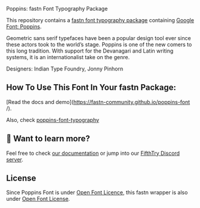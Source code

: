 Poppins: fastn Font Typography Package

This repository contains a [fastn font typography package](https://fastn.com/featured/fonts-typography/) containing [Google Font: 
Poppins](https://fonts.google.com/specimen/Poppins/about).

Geometric sans serif typefaces have been a popular design tool ever since these actors took to the world’s stage. Poppins is one of the new comers to this long tradition. With support for the Devanagari and Latin writing systems, it is an internationalist take on the genre.

Designers: Indian Type Foundry, Jonny Pinhorn

## How To Use This Font In Your fastn Package:

[Read the docs and demo](https://fastn-community.github.io/poppins-font
/).

Also, check [poppins-font-typography](https://fastn-community.github.iopoppins-font-typography/)

## 👀 Want to learn more?

Feel free to check [our documentation](https://fastn.com/) or jump into our [FifthTry Discord server](https://discord.gg/bucrdvptYd). 

## License

Since Poppins Font is under [Open Font Licence](https://fonts.google.com/specimen/Poppins/about), this fastn wrapper is also
under [Open Font License](LICENSE).
